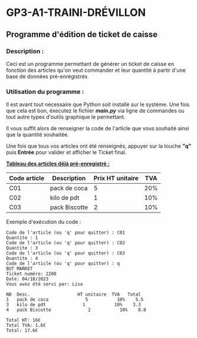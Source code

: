 # GP3-A1-TRAINI-DRÉVILLON
## Programme d'édition de ticket de caisse

### __Description :__
Ceci est un programme permettant de générer un ticket de caisse en fonction des articles qu'on veut commander et leur quantité à partir d'une base de données pré-enrégistrés

### __Utilisation du programme :__
Il est avant tout nécessaire que Python soit installé sur le système.
Une fois que cela est bon, éxecutez le fichier ___main.py___ via ligne de commandes ou tout autre types d'outils graphique le permettant.

Il vous suffit alors de renseigner la code de l'article que vous souhaité ainsi que la quantité souhaitée.

Une fois que tous vos articles ont été renseignés, appuyer sur la touche __"q"__ puis __Entrée__ pour valider et afficher le Ticket final.

__<u> Tableau des articles déjà pré-enregistré :</u>__

| Code article | Description  | Prix HT unitaire | TVA |
|--------------|--------------|------------------|-----|
|C01           | pack de coca | 5                | 20% |
|C02           | kilo de pdt  | 1                | 10% |
|C03           | pack Biscotte| 2                | 10% |

Exemple d'exécution du code :

```console
Code de l'article (ou 'q' pour quitter) : C01
Quantite : 1
Code de l'article (ou 'q' pour quitter) : C02
Quantite : 3
Code de l'article (ou 'q' pour quitter) : C03
Quantite : 4
Code de l'article (ou 'q' pour quitter) : q
BUT MARKET
Ticket numéro: 2200
Date: 04/10/2023
Vous avez été servi par: Lisa

NB  Desc.                  HT unitaire  TVA   Total
1   pack de coca              5           10%    5.5
3   kilo de pdt              1           10%    3.3
4   pack Biscotte              2           10%    8.8

Total HT: 16€
Total TVA: 1.6€
Total: 17.6€
```
